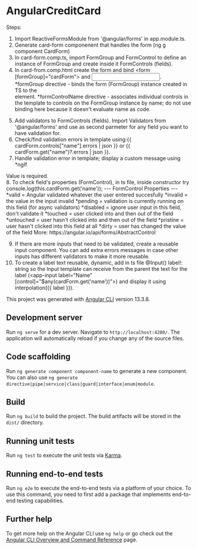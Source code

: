 # AngularCreditCard

Steps:

1. Import ReactiveFormsModule from '@angular/forms' in app.module.ts.
2. Generate card-form componenent that handles the form (ng g component CardForm)
3. In card-form.comp.ts, import FormGroup and FormControl to define an instance of FormGroup and create inside it FormControls (fields).
4. In card-from.comp.html create the form and bind <form [formGroup]="cardForm"> and <input formControlName="name" />.
   *formGroup directive - binds the form (FormGroup) instance created in TS to the <form> element.
   *formControlName directive - associates individual controls in the template to controls on the FormGroup instance by name; do not use binding here because it doesn't evaluate name as code.
5. Add validators to FormControls (fields). Import Validators from '@angular/forms' and use as second parmeter for any field you want to have validation for.
6. Check/find validation errors in template using:{{ cardForm.controls["name"].errors | json }} or {{ cardForm.get("name")?.errors | json }}.
7. Handle validation error in template; display a custom message using \*ngIf
<div *ngIf="cardForm.controls['name'].errors['required'] && cardForm.controls['name'].dirty &&
      cardForm.controls['name'].touched">Value is required.</div>
8. To check field's properties (FormControl), in ts file, inside constructor try console.log(this.cardForm.get('name'));
   --- FormControl Properties ---
   *valid = Angular validated whatever the user entered succesfully
   *invalid = the value in the input invalid
   *pending = validation is currently running on this field (for async validators)
   *disabled = ignore user input in this field, don't validate it
   *touched = user clicked into and then out of the field
   *untouched = user hasn't clicked into and then out of the field
   *pristine = user hasn't clicked into this field at all
   *dirty = user has changed the value of the field
   More: https://angular.io/api/forms/AbstractControl

9. If there are more inputs that need to be validated, create a reusable input component. You can add extra errors messages in case other inputs has different validators to make it more reusable.
10. To create a label text reusable, dynamic, add in ts file @Input() label!: string so the Input template can receive from the parent the text for the label (<app-input label="Name" [control]="$any(cardForm.get('name'))"></app-input>) and display it using interpolation(<label class="label">{{ label }}</label>).

This project was generated with [Angular CLI](https://github.com/angular/angular-cli) version 13.3.8.

## Development server

Run `ng serve` for a dev server. Navigate to `http://localhost:4200/`. The application will automatically reload if you change any of the source files.

## Code scaffolding

Run `ng generate component component-name` to generate a new component. You can also use `ng generate directive|pipe|service|class|guard|interface|enum|module`.

## Build

Run `ng build` to build the project. The build artifacts will be stored in the `dist/` directory.

## Running unit tests

Run `ng test` to execute the unit tests via [Karma](https://karma-runner.github.io).

## Running end-to-end tests

Run `ng e2e` to execute the end-to-end tests via a platform of your choice. To use this command, you need to first add a package that implements end-to-end testing capabilities.

## Further help

To get more help on the Angular CLI use `ng help` or go check out the [Angular CLI Overview and Command Reference](https://angular.io/cli) page.
